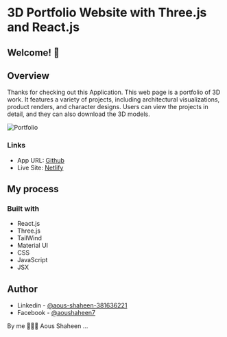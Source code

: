 # 3D Portfolio Website with Three.js and React.js

## Welcome! 👋

## Overview
Thanks for checking out this Application.
This web page is a portfolio of 3D work. It features a variety of projects, including architectural visualizations, product renders, and character designs. Users can view the projects in detail, and they can also download the 3D models.

![Portfolio](./views/view01.gif)


### Links

- App URL: [Github](https://github.com/shaheen7a/3D-Web-Developer-Portfolio.git)
- Live Site: [Netlify](https://3d-shaheen-portfolio.netlify.app/)

## My process
### Built with

- React.js
- Three.js
- TailWind
- Material UI
- CSS
- JavaScript
- JSX

## Author

- Linkedin - [@aous-shaheen-381636221](https://www.linkedin.com/in/shaheen2001/)
- Facebook - [@aoushaheen7](https://www.facebook.com/shaheen72001/)

By me 🚀🚀🚀
Aous Shaheen
...
